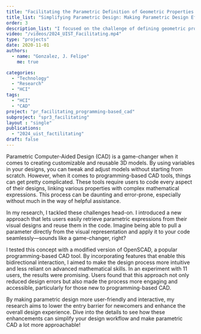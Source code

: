 ```yaml
---
title: "Facilitating the Parametric Definition of Geometric Properties in Programming-Based CAD"
title_list: "Simplifying Parametric Design: Making Parametric Design Effortless"
order: 3
description_list: "I focused on the challenge of defining geometric properties in parametric designs—a real pain point for many users. For instance, defining the exact dimensions or relationships between different parts of a model can get pretty complex. I analyzed a bunch of OpenSCAD models and developed new features to make it easier to define and manipulate these properties right from the 3D view. When I tested these new features with users, the results were promising. Not only did it make the design process faster and less error-prone, but it also made it much easier for beginners to jump in and start creating."
video: "/videos/2024_UIST_Facilitating.mp4"
type: "projects"
date: 2020-11-01
authors:
  - name: "Gonzalez, J. Felipe" 
    me: true

categories:
  - "Technology"
  - "Research"
  - "HCI"
tags:
  - "HCI"
  - "CAD"
project: "pr_facilitating_programming-based_cad"
subproject: "spr3_facilitating"
layout : "single"
publications: 
  - "2024_uist_factilitating"
draft: false
---
```


Parametric Computer-Aided Design (CAD) is a game-changer when it comes to creating customizable and reusable 3D models. By using variables in your designs, you can tweak and adjust models without starting from scratch. However, when it comes to programming-based CAD tools, things can get pretty complicated. These tools require users to code every aspect of their designs, linking various properties with complex mathematical expressions. This process can be daunting and error-prone, especially without much in the way of helpful assistance.

In my research, I tackled these challenges head-on. I introduced a new approach that lets users easily retrieve parametric expressions from their visual designs and reuse them in the code. Imagine being able to pull a parameter directly from the visual representation and apply it to your code seamlessly—sounds like a game-changer, right?

I tested this concept with a modified version of OpenSCAD, a popular programming-based CAD tool. By incorporating features that enable this bidirectional interaction, I aimed to make the design process more intuitive and less reliant on advanced mathematical skills. In an experiment with 11 users, the results were promising. Users found that this approach not only reduced design errors but also made the process more engaging and accessible, particularly for those new to programming-based CAD.

By making parametric design more user-friendly and interactive, my research aims to lower the entry barrier for newcomers and enhance the overall design experience. Dive into the details to see how these enhancements can simplify your design workflow and make parametric CAD a lot more approachable!